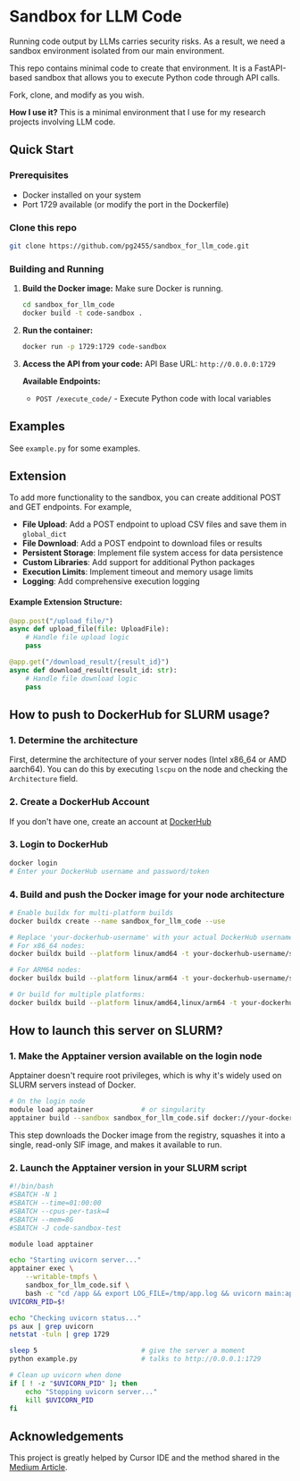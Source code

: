 # Sandbox for LLM Code

Running code output by LLMs carries security risks. As a result, we need a sandbox environment isolated from our main environment.

This repo contains minimal code to create that environment. It is a FastAPI-based sandbox that allows you to execute Python code through API calls.

Fork, clone, and modify as you wish.

**How I use it?** This is a minimal environment that I use for my research projects involving LLM code.

## Quick Start

### Prerequisites
- Docker installed on your system
- Port 1729 available (or modify the port in the Dockerfile)

### Clone this repo

```bash
git clone https://github.com/pg2455/sandbox_for_llm_code.git
```

### Building and Running

1. **Build the Docker image:** Make sure Docker is running. 
   ```bash
   cd sandbox_for_llm_code
   docker build -t code-sandbox .
   ```

2. **Run the container:**
   ```bash
   docker run -p 1729:1729 code-sandbox
   ```

3. **Access the API from your code:**
   API Base URL: `http://0.0.0.0:1729`
   
   **Available Endpoints:**
   - `POST /execute_code/` - Execute Python code with local variables

## Examples

See `example.py` for some examples.

## Extension

To add more functionality to the sandbox, you can create additional POST and GET endpoints. For example, 

- **File Upload**: Add a POST endpoint to upload CSV files and save them in `global_dict`
- **File Download**: Add a POST endpoint to download files or results
- **Persistent Storage**: Implement file system access for data persistence
- **Custom Libraries**: Add support for additional Python packages
- **Execution Limits**: Implement timeout and memory usage limits
- **Logging**: Add comprehensive execution logging

#### Example Extension Structure:
```python
@app.post("/upload_file/")
async def upload_file(file: UploadFile):
    # Handle file upload logic
    pass

@app.get("/download_result/{result_id}")
async def download_result(result_id: str):
    # Handle file download logic
    pass
```

## How to push to DockerHub for SLURM usage?

### 1. Determine the architecture
First, determine the architecture of your server nodes (Intel x86_64 or AMD aarch64). You can do this by executing `lscpu` on the node and checking the `Architecture` field.

### 2. Create a DockerHub Account
If you don't have one, create an account at [DockerHub](https://hub.docker.com/)

### 3. Login to DockerHub
```bash
docker login
# Enter your DockerHub username and password/token
```

### 4. Build and push the Docker image for your node architecture
```bash
# Enable buildx for multi-platform builds
docker buildx create --name sandbox_for_llm_code --use

# Replace 'your-dockerhub-username' with your actual DockerHub username
# For x86_64 nodes:
docker buildx build --platform linux/amd64 -t your-dockerhub-username/sandbox_for_llm_code:latest . --push

# For ARM64 nodes:
docker buildx build --platform linux/arm64 -t your-dockerhub-username/sandbox_for_llm_code:latest . --push

# Or build for multiple platforms:
docker buildx build --platform linux/amd64,linux/arm64 -t your-dockerhub-username/sandbox_for_llm_code:latest . --push
```

## How to launch this server on SLURM?

### 1. Make the Apptainer version available on the login node
Apptainer doesn't require root privileges, which is why it's widely used on SLURM servers instead of Docker.

```bash
# On the login node
module load apptainer            # or singularity
apptainer build --sandbox sandbox_for_llm_code.sif docker://your-dockerhub-username/sandbox_for_llm_code:latest
```

This step downloads the Docker image from the registry, squashes it into a single, read-only SIF image, and makes it available to run.

### 2. Launch the Apptainer version in your SLURM script

```bash
#!/bin/bash
#SBATCH -N 1
#SBATCH --time=01:00:00
#SBATCH --cpus-per-task=4
#SBATCH --mem=8G
#SBATCH -J code-sandbox-test

module load apptainer

echo "Starting uvicorn server..."
apptainer exec \
    --writable-tmpfs \
    sandbox_for_llm_code.sif \
    bash -c "cd /app && export LOG_FILE=/tmp/app.log && uvicorn main:app --host 0.0.0.0 --port 1729" &
UVICORN_PID=$!

echo "Checking uvicorn status..."
ps aux | grep uvicorn
netstat -tuln | grep 1729

sleep 5                          # give the server a moment
python example.py                # talks to http://0.0.0.1:1729

# Clean up uvicorn when done
if [ ! -z "$UVICORN_PID" ]; then
    echo "Stopping uvicorn server..."
    kill $UVICORN_PID
fi
```

## Acknowledgements
This project is greatly helped by Cursor IDE and the method shared in the [Medium Article](https://medium.com/@Shrishml/making-our-own-code-interpreter-part-1-making-of-a-sandbox-382da3339eaa).
